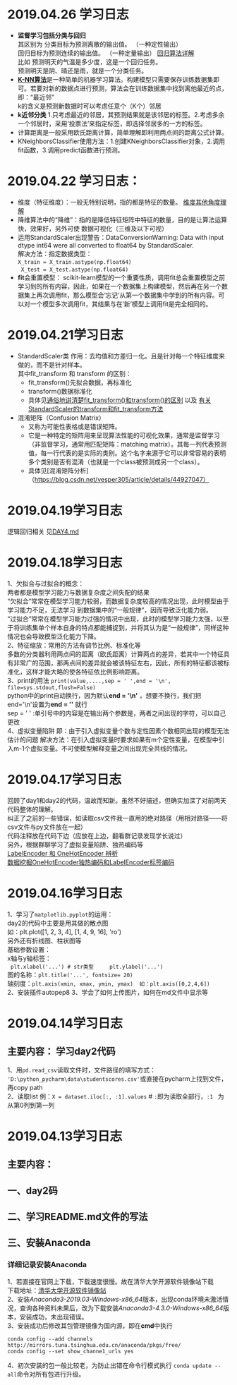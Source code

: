 # 2019.04.26 学习日志
* **监督学习包括分类与回归**   
  其区别为 分类目标为预测离散的输出值。 （一种定性输出）   
          回归目标为预测连续的输出值。 （一种定量输出）  [回归算法详解](http://www.cnblogs.com/ldt-/p/10158597.html)  
          比如 预测明天的气温是多少度，这是一个回归任务。    
               预测明天是阴、晴还是雨，就是一个分类任务。  
* [**K-NN算法**](https://blog.csdn.net/lsldd/article/details/41357931)是一种简单的机器学习算法。构建模型只需要保存训练数据集即可。若要对新的数据点进行预测，算法会在训练数据集中找到离他最近的点，即：“最近邻”    
k的含义是预测新数据时可以考虑任意个（K个）邻居    
* **k近邻分类**   1.只考虑最近的邻居，其预测结果就是该邻居的标签。2.考虑多余一个邻居时，采用‘投票法’来指定标签，即选择邻居多的一方的标签。   
* 计算距离是一般采用欧氏距离计算，简单理解即利用两点间的距离公式计算。   
* KNeighborsClassifier使用方法：1.创建KNeighborsClassifier对象，2.调用fit函数，3.调用predict函数进行预测。
 
# 2019.04.22 学习日志：
* 维度（特征维度）：一般无特别说明，指的都是特征的数量。  [维度其他角度理解](https://blog.csdn.net/yoggiecda/article/details/88574418)   
* 降维算法中的“降维”：指的是降低特征矩阵中特征的数量，目的是让算法运算快，效果好，另外可使 数据可视化（三维及以下可视）  
* 运用StandardScaler出现警告：DataConversionWarning: Data with input dtype int64 were all converted to float64 by StandardScaler.    
  解决方法：指定数据类型：  
  `X_train = X_train.astype(np.float64)`     
  ` X_test = X_test.astype(np.float64)`
* **fit**会重置模型： scikit-learn模型的一个重要性质，调用fit总会重置模型之前学习到的所有内容，因此，如果在一个数据集上构建模型，然后再在另一个数据集上再次调用fit，那么模型会‘忘记’从第一个数据集中学到的所有内容。可以对一个模型多次调用fit，其结果与在‘新’模型上调用fit是完全相同的。
# 2019.04.21学习日志
* StandardScaler类 作用：去均值和方差归一化。且是针对每一个特征维度来做的，而不是针对样本。  
  其中fit_transform 和 transform 的区别：  
     * fit_transform()先拟合数据，再标准化    
     * transform()数据标准化    
     * 具体见[通俗地讲清楚fit_transform()和transform()的区别](https://blog.csdn.net/appleyuchi/article/details/73503282) 以及 [有关StandardScaler的transform和fit_transform方法](https://www.jianshu.com/p/2a635d9e894d)   
* 混淆矩阵（Confusion Matrix）  
    * 又称为可能性表格或是错误矩阵。  
    * 它是一种特定的矩阵用来呈现算法性能的可视化效果，通常是监督学习（非监督学习，通常用匹配矩阵：matching matrix）。其每一列代表预测值，每一行代表的是实际的类别。这个名字来源于它可以非常容易的表明多个类别是否有混淆（也就是一个class被预测成另一个class）。
    * 具体见[混淆矩阵分析]（https://blog.csdn.net/vesper305/article/details/44927047）  


# 2019.04.19学习日志
逻辑回归相关 见[DAY4.md](https://github.com/gravitymxb/100Days_Of_ML_MXB/blob/master/DAY4.md)
# 2019.04.18学习日志  
1、欠拟合与过拟合的概念：  
   两者都是模型学习能力与数据复杂度之间失配的结果  
   “欠拟合”常常在模型学习能力较弱，而数据复杂度较高的情况出现，此时模型由于学习能力不足，无法学习 到数据集中的“一般规律”，因而导致泛化能力弱。  
    “过拟合”常常在模型学习能力过强的情况中出现，此时的模型学习能力太强，以至于将训练集单个样本自身的特点都能捕捉到，并将其认为是“一般规律”，同样这种情况也会导致模型泛化能力下降。  
2、特征缩放：常用的方法有调节比例、标准化等  
    多数的分类器利用两点间的距离（欧氏距离）计算两点的差异，若其中一个特征具有非常广的范围，那两点间的差异就会被该特征左右，因此，所有的特征都该被标准化，这样才能大略的使各特征依比例影响距离。    
3、print的用法
    `print(value,....,sep = ' ',end = '\n', file=sys.stdout,flush=False)`    
    python中的print自动换行，因为默认**end = '\n'** ，想要不换行，我们把end='\n'设置为**end = ''** 就行  
    sep = ' ' :单引号中的内容是在输出两个参数是，两者之间出现的字符，可以自己更改  
4、虚拟变量陷阱
    即：由于引入虚拟变量个数与定性因素个数相同出现的模型无法估计的问题
    解决方法：在引入虚拟变量时要求如果有m个定性变量，在模型中引入m-1个虚拟变量。不可使模型解释变量之间出现完全共线的情况。
# 2019.04.17学习日志
   回顾了day1和day2的代码，温故而知新。虽然不好描述，但确实加深了对前两天代码整体的理解。   
   纠正了之前的一些错误，如读取csv文件我一直用的绝对路径（用相对路径——将csv文件与py文件放在一起）   
   代码注释放在代码下边（应放在上边，翻看群记录发现学长说过）  
   另外，根据群聊学习了虚拟变量陷阱、独热编码等    
   [LabelEncoder 和 OneHotEncoder 辨析](https://blog.csdn.net/weixin_38656890/article/details/80849334)    
   [数据挖掘OneHotEncoder独热编码和LabelEncoder标签编码](https://blog.csdn.net/ccblogger/article/details/80010974)  
   
# 2019.04.16学习日志  
1、学习了`matplotlib.pyplot`的运用：  
      day2的代码中主要是用其做的散点图  
      如：plt.plot([1, 2, 3, 4], [1, 4, 9, 16], 'ro')  
      另外还有折线图、柱状图等  
   基础参数设置：  
       x轴与y轴标签：  
        ```  plt.xlabel('...') # str类型    
          plt.ylabel('...')  ```  
       图的名称：``` plt.title('...', fontsize= 20)  ```  
       轴刻度：``` plt.axis(xmin, xmax, ymin, ymax)  如：plt.axis([0,2,4,6])  ```  
2、安装插件autopep8
3、学会了如何上传图片，如何在md文件中显示等

# 2019.04.14学习日志
## 主要内容：   学习day2代码
1、用`pd.read_csv`读取文件时，文件路径的填写方式：  
`'D:\python_pycharm\data\studentscores.csv'`或直接在pycharm上找到文件，再copy path  
2、读取list
例：`X = dataset.iloc[:, :1].values`  #  ` : `即为读取全部行，`:1 ` 为从第0列到第一列

# 2019.04.13学习日志
## 主要内容：
##     一、day2码
##     二、学习README.md文件的写法
##     三、安装Anaconda
### 详细记录安装Anaconda  
1、若直接在官网上下载，下载速度很慢。故在清华大学开源软件镜像站下载  
下载地址：[清华大学开源软件镜像站](https://mirrors.tuna.tsinghua.edu.cn/)  
2、安装*Anaconda3-2019.03-Windows-x86_64*版本，出现conda环境未激活情况，查询各种资料未果后，改为下载安装*Anaconda3-4.3.0-Windows-x86_64*版本，安装成功，未出现错误。  
3、安装成功后修改其包管理镜像为国内源，即在**cmd**中执行    
  ```
  conda config --add channels http://mirrors.tuna.tsinghua.edu.cn/anaconda/pkgs/free/
  conda config --set show_channe1_urls yes
  ```  
4、初次安装的包一般比较老，为防止出错在命令行模式执行 ```conda update --all```命令对所有包进行升级。


